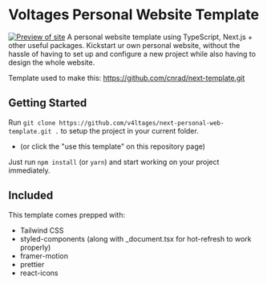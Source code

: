 # Voltages Personal Website Template

[]()
[![Preview of site](https://cow.voltages.me/img/temp-voltages-me.png)](https://temp.voltages.me)
A personal website template using TypeScript, Next.js + other useful packages.
Kickstart ur own personal website, without the hassle of having to set up and configure a new project while also having to design the whole website. 

Template used to make this: https://github.com/cnrad/next-template.git

## Getting Started

Run `git clone https://github.com/v4ltages/next-personal-web-template.git .` to setup the project in your current folder.

-   (or click the "use this template" on this repository page)

Just run `npm install` (or `yarn`) and start working on your project immediately.

## Included

This template comes prepped with:

-   Tailwind CSS
-   styled-components (along with \_document.tsx for hot-refresh to work properly)
-   framer-motion
-   prettier
-   react-icons

